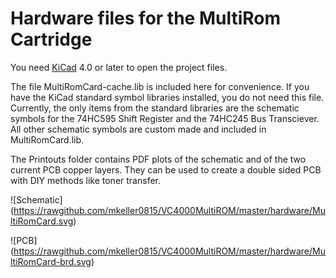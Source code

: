 Hardware files for the MultiRom Cartridge
=========================================

You need [KiCad](http://kicad-pcb.org) 4.0 or later to open the project files.

The file MultiRomCard-cache.lib is included here for convenience. If you have
the KiCad standard symbol libraries installed, you do not need this file.
Currently, the only items from the standard libraries are the schematic symbols
for the 74HC595 Shift Register and the 74HC245 Bus Transciever. All other
schematic symbols are custom made and included in MultiRomCard.lib.

The Printouts folder contains PDF plots of the schematic and of the two current
PCB copper layers.  They can be used to create a double sided PCB with DIY
methods like toner transfer.

![Schematic] (https://rawgithub.com/mkeller0815/VC4000MultiROM/master/hardware/MultiRomCard.svg)

![PCB] (https://rawgithub.com/mkeller0815/VC4000MultiROM/master/hardware/MultiRomCard-brd.svg)
